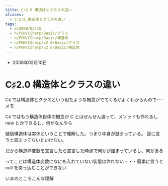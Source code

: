 ```yaml
---
title: C♯2.0 構造体とクラスの違い
aliases:
  - C♯2.0_構造体とクラスの違い
tags:
  - d/2008/02/10
  - n/PGM/CSharp/Basic/クラス
  - n/PGM/CSharp/Basic/構造体
  - n/PGM/CSharp/v2.0/Basic/クラス
  - n/PGM/CSharp/v2.0/Basic/構造体
---
```



- 2008年02月10日

C♯2.0 構造体とクラスの違い
================================================================================
C♯ では構造体とクラスという似たような概念がでてくるがよくわからんので･･･メモ

C♯ ではもう構造体自体の概念が C とはぜんぜん違って、メソッドも作れるし new とかできるし、何がなんやら

結局構造体は実体ということで理解した。つまり中身が詰まっている。
逆に言うと詰まってないといけない。

だから構造体変数を宣言したら宣言した時点で何かが詰まっているし、何かある

ってことは構造体変数になにも入れていない状態は作れない・・・簡単に言うと null を突っ込むことができない

いまのところこんな理解


